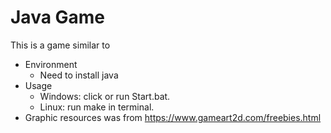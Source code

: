# Java Game
This is a game similar to 
- Environment
  - Need to install java
- Usage
  - Windows: click or run Start.bat.
  - Linux: run make in terminal.
- Graphic resources was from https://www.gameart2d.com/freebies.html
